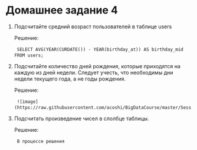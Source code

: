 # Домашнее задание 4
1. Подсчитайте средний возраст пользователей в таблице users

    Решение:

        SELECT AVG(YEAR(CURDATE()) - YEAR(birthday_at)) AS birthday_mid FROM users;
    
2. Подсчитайте количество дней рождения, которые приходятся на каждую из дней недели. Следует учесть, что необходимы дни недели текущего года, а не годы рождения.

    Решение:

        ![image](https://raw.githubusercontent.com/acoshi/BigDataCourse/master/Session1/homework4/image1.png)

3. Подсчитать произведение чисел в слолбце таблицы.

    Решение:

        В процессе решения
